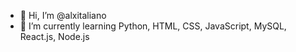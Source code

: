 - 👋 Hi, I’m @alxitaliano
- 🌱 I’m currently learning Python, HTML, CSS, JavaScript, MySQL, React.js, Node.js

<!---
alxitaliano/alxitaliano is a ✨ special ✨ repository because its `README.md` (this file) appears on your GitHub profile.
You can click the Preview link to take a look at your changes.
--->
